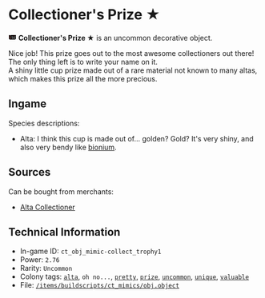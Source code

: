 # Collectioner's Prize ★

<img src="https://raw.githubusercontent.com/Ceterai/Enternia/main/objects/alta/eds/decorative/table/icon.png" alt="Collectioner's Prize ★ icon" loading="lazy" height="16px" width="auto" /> **Collectioner's Prize ★** is an uncommon decorative object.

Nice job! This prize goes out to the most awesome collectioners out there! The only thing left is to write your name on it.  
A shiny little cup prize made out of a rare material not known to many altas, which makes this prize all the more precious.

## Ingame

Species descriptions:

- Alta: I think this cup is made out of... golden? Gold? It's very shiny, and also very bendy like [bionium](https://ceterai.github.io/MyEnternia/Wiki/bionium).

## Sources

Can be bought from merchants:

- [Alta Collectioner](https://ceterai.github.io/MyEnternia/Wiki/AltaCollectioner)

## Technical Information

- In-game ID: `ct_obj_mimic-collect_trophy1`
- Power: `2.76`
- Rarity: `Uncommon`
- Colony tags: [`alta`](https://ceterai.github.io/MyEnternia/Wiki/Tags/Alta), `oh no...`, [`pretty`](https://ceterai.github.io/MyEnternia/Wiki/Tags/Pretty), [`prize`](https://ceterai.github.io/MyEnternia/Wiki/Tags/Prize), [`uncommon`](https://ceterai.github.io/MyEnternia/Wiki/Tags/Uncommon), [`unique`](https://ceterai.github.io/MyEnternia/Wiki/Tags/Unique), [`valuable`](https://ceterai.github.io/MyEnternia/Wiki/Tags/Valuable)
- File: [`/items/buildscripts/ct_mimics/obj.object`](https://github.com/Ceterai/Enternia/blob/main/items/buildscripts/ct_mimics/obj.object)
